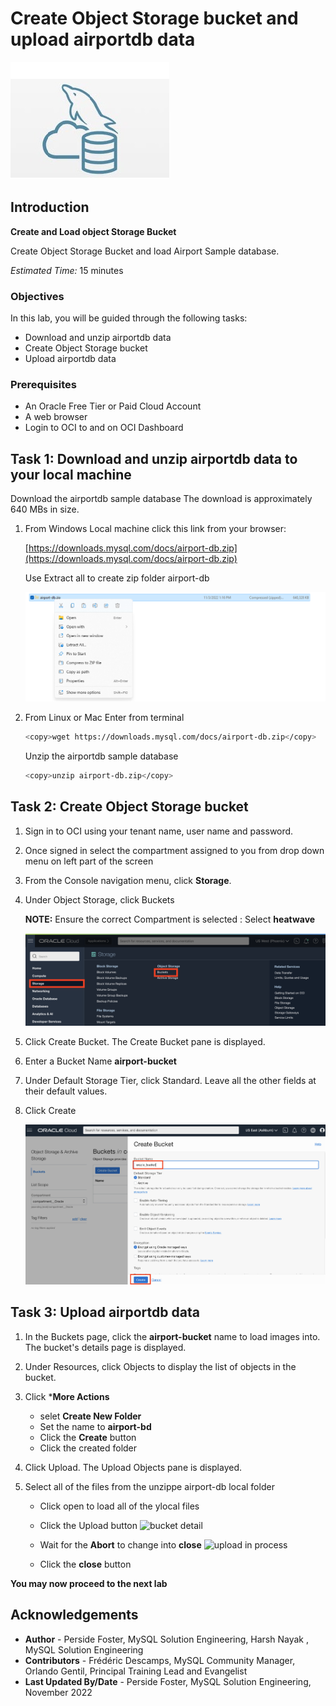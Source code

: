 # Create Object Storage bucket and upload airportdb data

![mysql heatwave](./images/mysql-heatwave-logo.jpg "mysql heatwave")

## Introduction

**Create and Load object Storage Bucket**

Create Object Storage Bucket and load Airport Sample database.

_Estimated Time:_ 15 minutes

### Objectives

In this lab, you will be guided through the following tasks:

- Download and unzip airportdb data
- Create Object Storage bucket
- Upload airportdb data



### Prerequisites

- An Oracle Free Tier or Paid Cloud Account
- A web browser
- Login to OCI to and on OCI Dashboard 

## Task 1: Download and unzip airportdb data to your local machine

Download the airportdb sample database  The download is approximately 640 MBs in size.

1. From Windows Local machine click  this  link from your browser:

    [https://downloads.mysql.com/docs/airport-db.zip](https://downloads.mysql.com/docs/airport-db.zip) 

    Use Extract all to create zip folder airport-db

    ![extractall](./images/extract-all.png "extract-all")

2. From Linux or Mac Enter from terminal

    ```bash
    <copy>wget https://downloads.mysql.com/docs/airport-db.zip</copy>
    ```

    Unzip  the airportdb sample database  

    ```bash
    <copy>unzip airport-db.zip</copy>
    ```

## Task 2: Create Object Storage bucket

1. Sign in to OCI using your tenant name, user name and password.
2. Once signed in select the compartment assigned to you from drop down menu on left part of the screen
3. From the Console navigation menu, click **Storage**.
4. Under Object Storage, click Buckets

    **NOTE:** Ensure the correct Compartment is selected : Select **heatwave**

    ![cloud storage bucket](./images/cloud-storage-bucket.png "cloud-storage-bucket")

5. Click Create Bucket. The Create Bucket pane is displayed.
6. Enter a Bucket Name **airport-bucket**
7. Under Default Storage Tier, click Standard. Leave all the other fields at their default values.
8. Click Create

    ![press bucket button](./images/press-bucket-button.png "press-bucket-button")

## Task 3: Upload airportdb data

1. In the Buckets page, click the **airport-bucket** name to load images into. The bucket's details page is displayed.
2. Under Resources, click Objects to display the list of objects in the bucket.
3. Click ***More Actions**  
    - selet **Create New Folder** 
    - Set the name to  **airport-bd**
    - Click the **Create** button
    - Click the created folder

4. Click Upload. The Upload Objects pane is displayed.
5. Select all of the files from the unzippe airport-db local folder 
    - Click open to load all of the ylocal files
    - Click the Upload button
       ![bucket detail](./images/bucket-detail.png"bucket-detail.png")

    - Wait for the **Abort** to change into **close**
       ![upload in process](./images/upload.png"upload")

    - Click the **close** button

**You may now proceed to the next lab**

## Acknowledgements

- **Author** - Perside Foster, MySQL Solution Engineering, Harsh Nayak , MySQL Solution Engineering 
- **Contributors** - Frédéric Descamps, MySQL Community  Manager, Orlando Gentil, Principal Training Lead and Evangelist
- **Last Updated By/Date** - Perside Foster, MySQL Solution Engineering, November 2022

